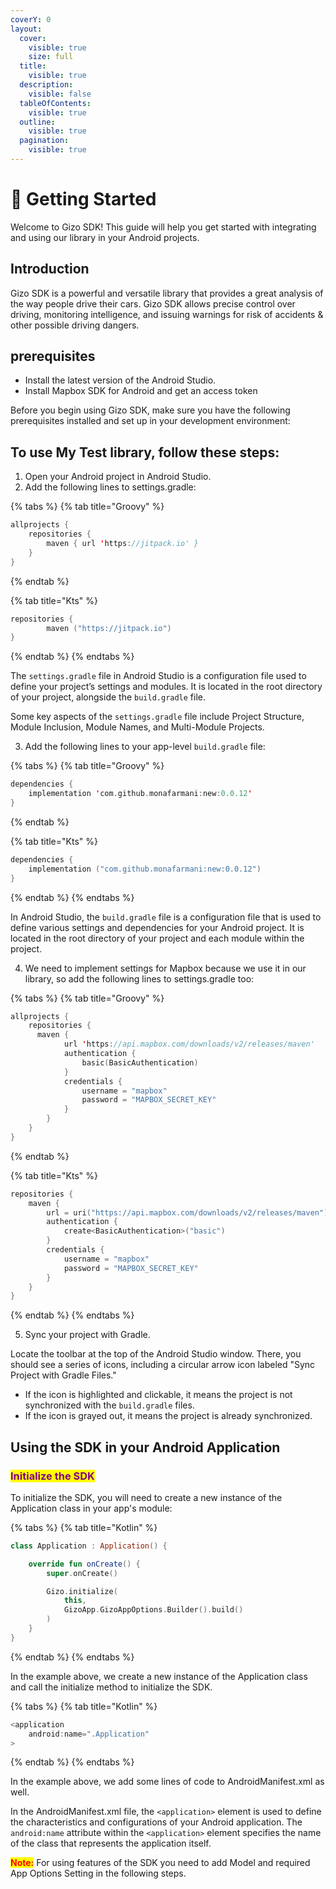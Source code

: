 ```yaml
---
coverY: 0
layout:
  cover:
    visible: true
    size: full
  title:
    visible: true
  description:
    visible: false
  tableOfContents:
    visible: true
  outline:
    visible: true
  pagination:
    visible: true
---
```


# 🚀 Getting Started

Welcome to Gizo SDK! This guide will help you get started with integrating and using our library in your Android projects.

## Introduction

Gizo SDK is a powerful and versatile library that provides a great analysis of the way people drive their cars. Gizo SDK allows precise control over driving, monitoring intelligence, and issuing warnings for risk of accidents & other possible driving dangers.



## prerequisites

* Install the latest version of the Android Studio.
* Install Mapbox SDK for Android and get an access token

Before you begin using Gizo SDK, make sure you have the following prerequisites installed and set up in your development environment:



## To use My Test library, follow these steps:

1. Open your Android project in Android Studio.
2. Add the following lines to settings.gradle:

{% tabs %}
{% tab title="Groovy" %}
```kotlin
allprojects {
	repositories {
		maven { url 'https://jitpack.io' }
	}
}	
```
{% endtab %}

{% tab title="Kts" %}
```kotlin
repositories {
        maven ("https://jitpack.io")
}
```
{% endtab %}
{% endtabs %}

The `settings.gradle` file in Android Studio is a configuration file used to define your project’s settings and modules. It is located in the root directory of your project, alongside the `build.gradle` file.

Some key aspects of the `settings.gradle` file include Project Structure, Module Inclusion, Module Names, and Multi-Module Projects.

3. Add the following lines to your app-level `build.gradle` file:

{% tabs %}
{% tab title="Groovy" %}
```kotlin
dependencies {
    implementation 'com.github.monafarmani:new:0.0.12'
}
```
{% endtab %}

{% tab title="Kts" %}
```kotlin
dependencies {
    implementation ("com.github.monafarmani:new:0.0.12")
}
```
{% endtab %}
{% endtabs %}

In Android Studio, the `build.gradle` file is a configuration file that is used to define various settings and dependencies for your Android project. It is located in the root directory of your project and each module within the project.

4. We need to implement settings for Mapbox because we use it in our library, so add the following lines to settings.gradle too:

{% tabs %}
{% tab title="Groovy" %}
```kotlin
allprojects {
    repositories {
      maven {
            url 'https://api.mapbox.com/downloads/v2/releases/maven'
            authentication {
                basic(BasicAuthentication)
            }
            credentials {
                username = "mapbox"
                password = "MAPBOX_SECRET_KEY"
            }
        }
    }
}
```
{% endtab %}

{% tab title="Kts" %}
```kotlin
repositories {
    maven {
        url = uri("https://api.mapbox.com/downloads/v2/releases/maven")
        authentication {
            create<BasicAuthentication>("basic")
        }
        credentials {
            username = "mapbox"
            password = "MAPBOX_SECRET_KEY"
        }
    }
}
```
{% endtab %}
{% endtabs %}

5. Sync your project with Gradle.

Locate the toolbar at the top of the Android Studio window. There, you should see a series of icons, including a circular arrow icon labeled "Sync Project with Gradle Files."

* If the icon is highlighted and clickable, it means the project is not synchronized with the `build.gradle` files.
* If the icon is grayed out, it means the project is already synchronized.



## Using the SDK in your Android Application

### &#x20;<mark style="color:purple;">Initialize the SDK</mark>

To initialize the SDK, you will need to create a new instance of the Application class in your app's module:

{% tabs %}
{% tab title="Kotlin" %}
```kotlin
class Application : Application() {

    override fun onCreate() {
        super.onCreate()

        Gizo.initialize(
            this,
            GizoApp.GizoAppOptions.Builder().build()
        )
    }
}
```
{% endtab %}
{% endtabs %}

In the example above, we create a new instance of the Application class and call the initialize method to initialize the SDK.

{% tabs %}
{% tab title="Kotlin" %}
```kotlin
<application
    android:name=".Application"
>
```
{% endtab %}
{% endtabs %}

In the example above, we add some lines of code to AndroidManifest.xml as well.

In the AndroidManifest.xml file, the `<application>` element is used to define the characteristics and configurations of your Android application. The `android:name` attribute within the `<application>` element specifies the name of the class that represents the application itself.

<mark style="color:red;">**Note:**</mark> For using features of the SDK you need to add Model and required App Options Setting in the following steps.


